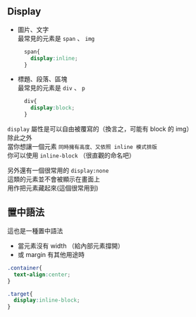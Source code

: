 ## Display

+ 圖片、文字   
  最常見的元素是 `span` 、 `img`  
  ```css
    span{
      display:inline;
    }
  ```

+ 標題、段落、區塊  
  最常見的元素是 `div` 、 `p`  
  ```css
    div{
      display:block;
    }
  ```

`display` 屬性是可以自由被覆寫的（換言之，可能有 block 的 img）  
除此之外  
當你想讓一個元素 `同時擁有高度、又依照 inline 模式排版`  
你可以使用 `inline-block` （很直觀的命名吧）  

另外還有一個很常用的 `display:none`  
這類的元素並不會被顯示在畫面上  
用作把元素藏起來(這個很常用到)

## 置中語法

這也是一種置中語法  

+ 當元素沒有 width （給內部元素撐開）
+ 或 margin 有其他用途時

```css
.container{
  text-align:center;
}

.target{
  display:inline-block;
}
```